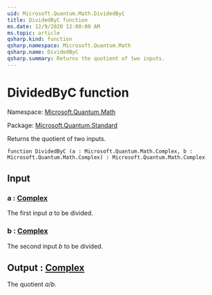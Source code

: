 ```yaml
---
uid: Microsoft.Quantum.Math.DividedByC
title: DividedByC function
ms.date: 12/9/2020 12:00:00 AM
ms.topic: article
qsharp.kind: function
qsharp.namespace: Microsoft.Quantum.Math
qsharp.name: DividedByC
qsharp.summary: Returns the quotient of two inputs.
---
```


# DividedByC function

Namespace: [Microsoft.Quantum.Math](xref:Microsoft.Quantum.Math)

Package: [Microsoft.Quantum.Standard](https://nuget.org/packages/Microsoft.Quantum.Standard)


Returns the quotient of two inputs.

```qsharp
function DividedByC (a : Microsoft.Quantum.Math.Complex, b : Microsoft.Quantum.Math.Complex) : Microsoft.Quantum.Math.Complex
```


## Input

### a : [Complex](xref:Microsoft.Quantum.Math.Complex)

The first input $a$ to be divided.


### b : [Complex](xref:Microsoft.Quantum.Math.Complex)

The second input $b$ to be divided.



## Output : [Complex](xref:Microsoft.Quantum.Math.Complex)

The quotient $a / b$.
